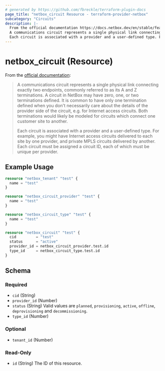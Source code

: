 ```yaml
---
# generated by https://github.com/fbreckle/terraform-plugin-docs
page_title: "netbox_circuit Resource - terraform-provider-netbox"
subcategory: "Circuits"
description: |-
  From the official documentation https://docs.netbox.dev/en/stable/features/circuits/#circuits_1:
  A communications circuit represents a single physical link connecting exactly two endpoints, commonly referred to as its A and Z terminations. A circuit in NetBox may have zero, one, or two terminations defined. It is common to have only one termination defined when you don't necessarily care about the details of the provider side of the circuit, e.g. for Internet access circuits. Both terminations would likely be modeled for circuits which connect one customer site to another.
  Each circuit is associated with a provider and a user-defined type. For example, you might have Internet access circuits delivered to each site by one provider, and private MPLS circuits delivered by another. Each circuit must be assigned a circuit ID, each of which must be unique per provider.
---
```


# netbox_circuit (Resource)

From the [official documentation](https://docs.netbox.dev/en/stable/features/circuits/#circuits_1):

> A communications circuit represents a single physical link connecting exactly two endpoints, commonly referred to as its A and Z terminations. A circuit in NetBox may have zero, one, or two terminations defined. It is common to have only one termination defined when you don't necessarily care about the details of the provider side of the circuit, e.g. for Internet access circuits. Both terminations would likely be modeled for circuits which connect one customer site to another.
>
> Each circuit is associated with a provider and a user-defined type. For example, you might have Internet access circuits delivered to each site by one provider, and private MPLS circuits delivered by another. Each circuit must be assigned a circuit ID, each of which must be unique per provider.

## Example Usage

```terraform
resource "netbox_tenant" "test" {
  name = "test"
}

resource "netbox_circuit_provider" "test" {
  name = "test"
}

resource "netbox_circuit_type" "test" {
  name = "test"
}

resource "netbox_circuit" "test" {
  cid         = "test"
  status      = "active"
  provider_id = netbox_circuit_provider.test.id
  type_id     = netbox_circuit_type.test.id
}
```

<!-- schema generated by tfplugindocs -->
## Schema

### Required

- `cid` (String)
- `provider_id` (Number)
- `status` (String) Valid values are `planned`, `provisioning`, `active`, `offline`, `deprovisioning` and `decommissioning`.
- `type_id` (Number)

### Optional

- `tenant_id` (Number)

### Read-Only

- `id` (String) The ID of this resource.


